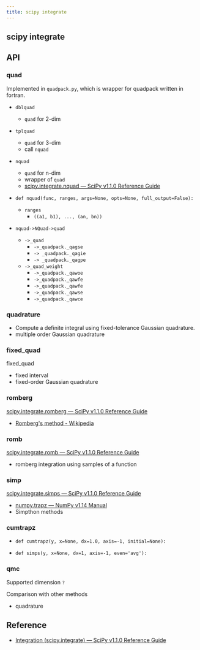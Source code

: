 ```yaml
---
title: scipy integrate
---
```


## scipy integrate


## API


### quad
Implemented in `quadpack.py`, which is wrapper for quadpack written in fortran.

* `dblquad`
    * `quad` for 2-dim
* `tplquad`
    * `quad` for 3-dim
    * call `nquad`
* `nquad`
    * `quad` for n-dim
    * wrapper of `quad`
    * [scipy\.integrate\.nquad — SciPy v1\.1\.0 Reference Guide](https://docs.scipy.org/doc/scipy/reference/generated/scipy.integrate.nquad.html#scipy.integrate.nquad)


* `def nquad(func, ranges, args=None, opts=None, full_output=False):`
    * `ranges`
        * `((a1, b1), ..., (an, bn))`

* `nquad->NQuad->quad`
    * `->_quad`
        * `->_quadpack._qagse`
        * `-> _quadpack._qagie`
       * `-> _quadpack._qagpe`
    * `->_quad_weight`
        * `->_quadpack._qawoe`
        * `->_quadpack._qawfe`
        * `->_quadpack._qawfe`
        * `->_quadpack._qawse`
        * `->_quadpack._qawce`



### quadrature

* Compute a definite integral using fixed-tolerance Gaussian quadrature.
* multiple order Gaussian quadrature


### fixed_quad
fixed_quad

* fixed interval
* fixed-order Gaussian quadrature


### romberg
[scipy\.integrate\.romberg — SciPy v1\.1\.0 Reference Guide](https://docs.scipy.org/doc/scipy/reference/generated/scipy.integrate.romberg.html#scipy.integrate.romberg)

* [Romberg's method \- Wikipedia](https://en.wikipedia.org/wiki/Romberg's_method)


### romb
[scipy\.integrate\.romb — SciPy v1\.1\.0 Reference Guide](https://docs.scipy.org/doc/scipy/reference/generated/scipy.integrate.romb.html#scipy.integrate.romb)

* romberg integration using samples of a function

### simp
[scipy\.integrate\.simps — SciPy v1\.1\.0 Reference Guide](https://docs.scipy.org/doc/scipy/reference/generated/scipy.integrate.simps.html#scipy.integrate.simps)

* [numpy\.trapz — NumPy v1\.14 Manual](https://docs.scipy.org/doc/numpy/reference/generated/numpy.trapz.html)
* Simpthon methods

### cumtrapz
* `def cumtrapz(y, x=None, dx=1.0, axis=-1, initial=None):`



* `def simps(y, x=None, dx=1, axis=-1, even='avg'):`

### qmc

Supported dimension `?`


Comparison with other methods

* quadrature


## Reference
* [Integration \(scipy\.integrate\) — SciPy v1\.1\.0 Reference Guide](https://docs.scipy.org/doc/scipy/reference/tutorial/integrate.html)
